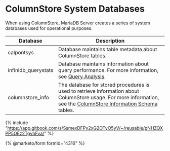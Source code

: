 # ColumnStore System Databases

When using ColumnStore, MariaDB Server creates a series of system databases used for operational purposes.

| Database             | Description                                                                                                                                                                                                               |
| -------------------- | ------------------------------------------------------------------------------------------------------------------------------------------------------------------------------------------------------------------------- |
| calpontsys           | Database maintains table metadata about ColumnStore tables.                                                                                                                                                               |
| infinidb\_querystats | Database maintains information about query performance. For more information, see [Query Analysis](../high-availability/analyzing-queries-in-columnstore.md).                                                             |
| columnstore\_info    | The database for stored procedures is used to retrieve information about ColumnStore usage. For more information, see the [ColumnStore Information Schema](../reference/columnstore-information-schema-tables.md) tables. |

{% include "https://app.gitbook.com/s/SsmexDFPv2xG2OTyO5yV/~/reusable/pNHZQXPP5OEz2TgvhFva/" %}

{% @marketo/form formId="4316" %}
